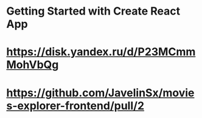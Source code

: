 # Getting Started with Create React App
# https://disk.yandex.ru/d/P23MCmmMohVbQg
# https://github.com/JavelinSx/movies-explorer-frontend/pull/2